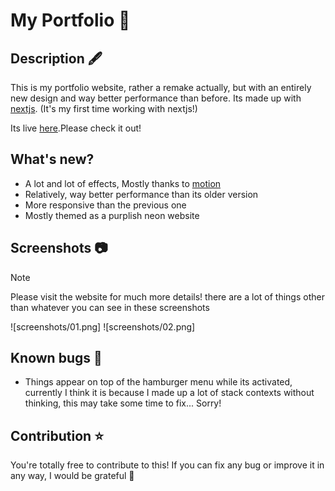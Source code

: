 # My Portfolio 💼

## Description 🖋️
This is my portfolio website, rather a remake actually, but with an entirely new design and way better performance than before.
Its made up with [nextjs](https://nextjs.org/). (It's my first time working with nextjs!)

Its live [here](https://shibamroy.vercel.app/).Please check it out!

## What's new?

- A lot and lot of effects, Mostly thanks to [motion](https://motion.dev)
- Relatively, way better performance than its older version
- More responsive than the previous one
- Mostly themed as a purplish neon website

## Screenshots 📷

>[!NOTE]
>Please visit the website for much more details! there are a lot of things other than whatever you can see in these screenshots

![screenshots/01.png]
![screenshots/02.png]

## Known bugs 🐞

- Things appear on top of the hamburger menu while its activated, currently I think it is because I made up a lot of stack contexts without thinking, this may take some time to fix... Sorry!

## Contribution ⭐

You're totally free to contribute to this! If you can fix any bug or improve it in any way, I would be grateful 💖

